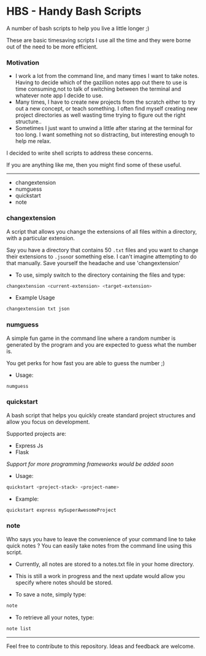 # HBS - Handy Bash Scripts
A number of bash scripts to help you live a little longer ;)

These are basic timesaving scripts I use all the time and they were borne out of the need to be more efficient.

### Motivation

+ I work a lot from the command line, and many times I want to take notes. Having to decide which of the gazillion notes app out there to use is time consuming,not to talk of switching between the terminal and whatever note app I decide to use.
+ Many times, I have to create new projects from the scratch either to try out a new concept, or teach something. I often find myself creating new project directories as well wasting time trying to figure out the right structure..
+ Sometimes I just want to unwind a little after staring at the terminal for too long. I want something not so distracting, but interesting enough to help me relax.


I decided to write shell scripts to address these concerns. 

If you are anything like me, then you might find some of these useful.

---


+ changextension
+ numguess
+ quickstart
+ note


### changextension
A script that allows you change the extensions of all files within a directory, with a particular extension.

Say you have a directory that contains 50 `.txt` files and you want to change their extensions to `.json`or something else.
I can't imagine attempting to do that manually. Save yourself the headache and use 'changextension'

+ To use, simply switch to the directory containing the files and type:

```bash
changextension <current-extension> <target-extension>
```

+ Example Usage 

```bash
changextension txt json
```


### numguess
A simple fun game in the command line where a random number is generated by the program and you are expected to guess what the number is.

You get perks for how fast you are able to guess the number ;)

+ Usage: 

```bash
numguess
```


### quickstart
A bash script that helps you quickly create standard project structures and allow you focus on development.

Supported projects are:
+ Express Js
+ Flask

*Support for more programming frameworks would be added soon*

+ Usage:

```bash
quickstart <project-stack> <project-name>
```

+ Example:

```bash
quickstart express mySuperAwesomeProject
```


### note
Who says you have to leave the convenience of your command line to take quick notes ?
You can easily take notes from the command line using this script.
+ Currently, all notes are stored to a notes.txt file in your home directory.
+ This is still a work in progress and the next update would allow you specify where notes should be stored.

+ To save a note, simply type:

```bash
note
```

+ To retrieve all your notes, type: 

```bash
note list
```


---

Feel free to contribute to this repository.
Ideas and feedback are welcome.
